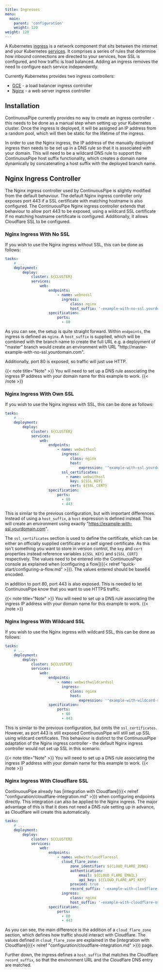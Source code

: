 ```yaml
---
title: Ingresses
menu:
  main:
    parent: 'configuration'
    weight: 120
weight: 120
---
```


A Kubernetes [ingress](https://kubernetes.io/docs/concepts/services-networking/ingress/#what-is-ingress) is a network component that sits between the internet and your Kubernetes [services](https://kubernetes.io/docs/concepts/services-networking/service/). It comprises a series of rules that determine how inbound connections are directed to your services, how SSL is configured, and how traffic is load balanced. Adding an ingress removes the need to configure each service independently.

Currently Kubernetes provides two ingress controllers:

- [GCE](https://github.com/kubernetes/ingress/tree/master/controllers/gce) - a load balancer ingress controller
- [Nginx](https://github.com/kubernetes/ingress/tree/master/controllers/nginx) - a web server ingress controller

## Installation

ContinuousPipe currently provides no way to create an ingress controller - this needs to be done as a manual step when setting up your Kubernetes cluster. Once the ingress is deployed, it will be assigned an IP address from a random pool, which will then be static for the lifetime of the ingress.

In order to use the Nginx ingress, the IP address of the manually deployed ingress then needs to be set up in a DNS rule so that it is associated with your domain. This will need to be a wildcard DNS rule to support the ContinuousPipe host suffix functionality, which creates a domain name dynamically by concatenating a host suffix with the deployed branch name.

## Nginx Ingress Controller

The Nginx ingress controller used by ContinuousPipe is slightly modified from the default behaviour. The default Nginx ingress controller only exposes port 443 if a SSL certificate with matching hostname is also configured. The ContinuousPipe Nginx ingress controller extends that behaviour to allow port 443 to be exposed, using a wildcard SSL certificate if no matching hostname certificate is configured. Additionally, it allows Cloudflare SSL to be configured.

### Nginx Ingress With No SSL

If you wish to use the Nginx ingress without SSL, this can be done as follows:


``` yaml
tasks:
    # ...
    deployment:
        deploy:
            cluster: ${CLUSTER}
            services:
                web:
                    endpoints:
                        - name: webnossl
                          ingress:
                              class: nginx
                              host_suffix: '-example-with-no-ssl.yourdomain.com'
                    specification:
                        ports:
                          - 80
```

As you can see, the setup is quite straight forward. Within `endpoints`, the ingress is defined as `nginx`. A `host_suffix` is supplied, which will be combined with the branch name to create the full URL e.g. a deployment of "master" branch would create an environment with URL "http&#58;//master-example-with-no-ssl.yourdomain.com".

Additionally, port 80 is exposed, so traffic will just use HTTP.

{{< note title="Note" >}}
You will need to set up a DNS rule associating the ingress IP address with your domain name for this example to work.
{{< /note >}}

### Nginx Ingress With Own SSL

If you wish to use the Nginx ingress with SSL, this can be done as follows: 

``` yaml
tasks:
    # ...
    deployment:
        deploy:
            cluster: ${CLUSTER}
            services:
                web:
                    endpoints:
                        - name: webwithssl
                          ingress:
                              class: nginx
                              host:
                                  expression: '"example-with-ssl.yourdomain.com"'
                          ssl_certificates:
                            - name: webwithssl
                              key: ${SSL_KEY}
                              cert: ${SSL_CERT}
                    specification:
                        ports:
                          - 80
                          - 443
```

This is similar to the previous configuration, but with important differences. Instead of using a `host_suffix`, a `host` expression is defined instead. This will create an environment using exactly "https://example-with-ssl.yourdomain.com".

The `ssl_certificates` section is used to define the certificate, which can be either an officially supplied certificate or a self signed certificate. As this isn't something you want to store in version control, the `key` and `cert` properties instead reference variables `${SSL_KEY}` and `${SSL_CERT}` respectively. The values need to be entered into the ContinuousPipe console as explained when [configuring a flow]({{< relref "quick-start/configuring-a-flow.md" >}}). The values entered should be base64 encoded.

In addition to port 80, port 443 is also exposed. This is needed to let ContinuousPipe know that you want to use HTTPS traffic.

{{< note title="Note" >}}
You will need to set up a DNS rule associating the ingress IP address with your domain name for this example to work.
{{< /note >}}

### Nginx Ingress With Wildcard SSL

If you wish to use the Nginx ingress with wildcard SSL, this can be done as follows:

``` yaml
tasks:
    # ...
    deployment:
        deploy:
            cluster: ${CLUSTER}
            services:
                web:
                    endpoints:
                        - name: webwithwildcardssl
                          ingress:
                              class: nginx
                              host:
                                  expression: '"example-with-wildcard-ssl.yourdomain.com"'
                    specification:
                        ports:
                          - 80
                          - 443
```

This is similar to the previous configuration, but omits the `ssl_certificates`. However, as port 443 is still exposed ContinuousPipe will still set up SSL using wildcard certificates. This behaviour is distinct to the ContinuousPipe adaptation of the Nginx ingress controller - the default Nginx ingress controller would not set up SSL in this scenario.

{{< note title="Note" >}}
You will need to set up a DNS rule associating the ingress IP address with your domain name for this example to work.
{{< /note >}}

### Nginx Ingress With Cloudflare SSL

ContinuousPipe already has [integration with Cloudflare]({{< relref "configuration/cloudflare-integration.md" >}}) when configuring endpoints directly. This integration can also be applied to the Nginx ingress. The major advantage of this is that it does not need a DNS rule setting up in advance, as Cloudflare will create this automatically.

``` yaml
tasks:
    # ...
    deployment:
        deploy:
            cluster: ${CLUSTER}
            services:
                web:
                    endpoints:
                        - name: webwithcloudflaressl
                          cloud_flare_zone:
                              zone_identifier: ${CLOUD_FLARE_ZONE}
                              authentication:
                                  email: ${CLOUD_FLARE_EMAIL}
                                  api_key: ${CLOUD_FLARE_API_KEY}
                              proxied: true
                              record_suffix: '-example-with-cloudflare-ssl.continuouspipe.net'
                          ingress:
                              class: nginx
                              host_suffix: '-example-with-cloudflare-ssl.continuouspipe.net'
                    specification:
                        ports:
                          - 80
                          - 443
```

As you can see, the main difference is the addition of a `cloud_flare_zone` section, which defines how traffic should interact with Cloudflare. The values defined in `cloud_flare_zone` are explained in the [integration with Cloudflare]({{< relref "configuration/cloudflare-integration.md" >}}) page.

Further down, the ingress defines a `host_suffix` that matches the Cloudflare `record_suffix`, so that the environment URL and the Cloudflare DNS entry are matched.
